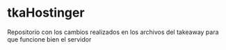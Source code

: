 # tkaHostinger
Repositorio con los cambios realizados en los archivos del takeaway para que funcione bien el servidor
